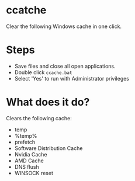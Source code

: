 # ccatche
 Clear the following Windows cache in one click.

# Steps
- Save files and close all open applications.
- Double click `ccache.bat`
- Select 'Yes' to run with Administrator privileges

# What does it do?
Clears the following cache:
- temp
- %temp%
- prefetch
- Software Distribution Cache
- Nvidia Cache
- AMD Cache
- DNS flush
- WINSOCK reset
